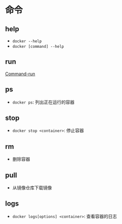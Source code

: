 # 命令

## help

- `docker --help`
- `docker [command] --help`

## run

[Command-run](docker-command-run.md)

## ps

- `docker ps`: 列出正在运行的容器

## stop

- `docker stop <container>`: 停止容器

## rm

- 删除容器

## pull

- 从镜像仓库下载镜像

## logs

- `docker logs[options] <container>`: 查看容器的日志

